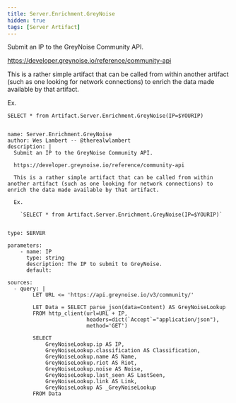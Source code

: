```yaml
---
title: Server.Enrichment.GreyNoise
hidden: true
tags: [Server Artifact]
---
```


Submit an IP to the GreyNoise Community API.

https://developer.greynoise.io/reference/community-api

This is a rather simple artifact that can be called from within another artifact (such as one looking for network connections) to enrich the data made available by that artifact.

Ex.

  `SELECT * from Artifact.Server.Enrichment.GreyNoise(IP=$YOURIP)`


<pre><code class="language-yaml">
name: Server.Enrichment.GreyNoise
author: Wes Lambert -- @therealwlambert
description: |
  Submit an IP to the GreyNoise Community API.

  https://developer.greynoise.io/reference/community-api

  This is a rather simple artifact that can be called from within another artifact (such as one looking for network connections) to enrich the data made available by that artifact.

  Ex.

    `SELECT * from Artifact.Server.Enrichment.GreyNoise(IP=$YOURIP)`


type: SERVER

parameters:
    - name: IP
      type: string
      description: The IP to submit to GreyNoise.
      default:

sources:
  - query: |
        LET URL &lt;= 'https://api.greynoise.io/v3/community/'

        LET Data = SELECT parse_json(data=Content) AS GreyNoiseLookup
        FROM http_client(url=URL + IP,
                         headers=dict(`Accept`="application/json"),
                         method='GET')

        SELECT
            GreyNoiseLookup.ip AS IP,
            GreyNoiseLookup.classification AS Classification,
            GreyNoiseLookup.name AS Name,
            GreyNoiseLookup.riot AS Riot,
            GreyNoiseLookup.noise AS Noise,
            GreyNoiseLookup.last_seen AS LastSeen,
            GreyNoiseLookup.link AS Link,
            GreyNoiseLookup AS _GreyNoiseLookup
        FROM Data

</code></pre>

